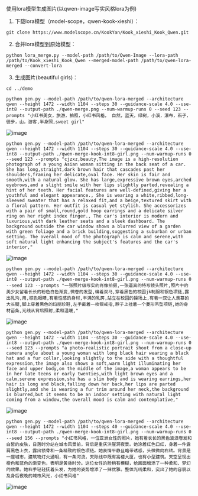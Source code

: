 使用lora模型生成图片(以qwen-image写实风格lora为例)

1. 下载lora模型（model-scope，qwen-kook-xieshi）：

`git clone https://www.modelscope.cn/KookYan/Kook_xieshi_Kook_Qwen.git`

2. 合并lora模型到原始模型：

`python lora_merge.py --model-path /path/to/Qwen-Image --lora-path /path/to/Kook_xieshi_Kook_Qwen --merged-model-path /path/to/qwen-lora-merged --convert-lora`

3. 生成图片(beautiful girls)：

`cd ../demo`

`python gen.py --model-path /path/to/qwen-lora-merged --architecture qwen --height 1472 --width 1104 --steps 30 --guidance-scale 4.0 --use-int8 --output-path ./qwen-merge.png --num-warmup-runs 0 --seed 123 --prompts "小红书美女，旅游，拍照，小红书风格， 自然，蓝天，绿树，小溪，瀑布，石子，徒步，山，游客,半身照,sweet girl"`

![image](../../assets/trip-girl.PNG)

`python gen.py --model-path /path/to/qwen-lora-merged --architecture qwen --height 1472 --width 1104 --steps 30 --guidance-scale 4.0 --use-int8 --output-path ./qwen-merge-kook-int8-girl.png --num-warmup-runs 0 --seed 123 --prompts "cjzxz,beauty,The image is a high-resolution photograph of a young Asian woman sitting in the back seat of a car. She has long,straight,dark brown hair that cascades past her shoulders,framing her delicate,oval face. Her skin is fair and smooth,with a natural glow. She has large,expressive brown eyes,arched eyebrows,and a slight smile with her lips slightly parted,revealing a hint of her teeth. Her facial features are well-defined,giving her a youthful and elegant appearance., She is wearing a white,ribbed,long-sleeved sweater that has a relaxed fit,and a beige,textured skirt with a floral pattern. Her outfit is casual yet stylish. She accessorizes with a pair of small,round,gold hoop earrings and a delicate silver ring on her right index finger., The car's interior is modern and luxurious,with dark leather seats and a sleek dashboard. The background outside the car window shows a blurred view of a garden with green foliage and a brick building,suggesting a suburban or urban setting. The overall mood of the photograph is calm and serene,with soft natural light enhancing the subject's features and the car's interior,"`

![image](../../assets/car-girl.PNG)

`python gen.py --model-path /path/to/qwen-lora-merged --architecture qwen --height 1472 --width 1104 --steps 30 --guidance-scale 4.0 --use-int8 --output-path ./qwen-merge-kook-int8-girl.png --num-warmup-runs 0 --seed 123 --prompts "一张照片级写实的肖像拍摄,一张逼真的特写镜头照片,照片中的美少女留着长长的粉色白色渐变,微卷的发型,编着双马,穿着黑色的校园jk制服和银色项链,露出乳沟,用,棕色眼睛,有着性感的身材,丰满的乳房,站立在校园的操场上,有着一双让人羡慕的大长腿,脚上穿着黑色的玛丽珍鞋,左手戴着一枚银戒指,脖子上挂着一个菱形吊坠项链,她的身材苗条,光线从背后照射,柔和温暖,"`

![image](../../assets/school-girl.PNG)

`python gen.py --model-path /path/to/qwen-lora-merged --architecture qwen --height 1472 --width 1104 --steps 30 --guidance-scale 4.0 --use-int8 --output-path ./qwen-merge-kook-int8-girl.png --num-warmup-runs 0 --seed 123 --prompts "a photo-realistic portrait shoot from a close-up camera angle about a young woman with long black hair wearing a black hat and a fur collar,looking slightly to the side with a thoughtful expression,the image also shows a soft,warm light illuminating her face and upper body,on the middle of the image,a woman appears to be in her late teens or early twenties,with light brown eyes and a calm,serene expression,she has a slim body and is wearing earrings,her hair is long and black,falling down her back,her lips are parted slightly,and she is wearing a fur trim around her neck,the background is blurred,but it seems to be an indoor setting with natural light coming from a window,the overall mood is calm and contemplative,"`

![image](../../assets/melancholy-girl.PNG)

`python gen.py --model-path /path/to/qwen-lora-merged --architecture qwen --height 1472 --width 1104 --steps 40 --guidance-scale 4.0 --use-int8 --output-path ./qwen-merge-kook-int8-girl.png --num-warmup-runs 0 --seed 156 --prompts "小红书风格，一位亚洲女性的照片，她有着长长的黑色波浪卷发和白皙的皮肤，日落时分站在城市风景前，背后是重庆洪崖洞夜景。她涂着红色口红，身着一件露肩黑色上衣，露出锁骨和一条精致的银色项链。她表情平静且略带诱惑，头微微向右转。背景是一座城市，建筑物灯火通明，有一条河流，天际线中既有高楼大厦，也有小型建筑。天空呈现出橙色和蓝色的渐变色，表明是黄昏时分。这位女性的脸稍有模糊，给画面增添了一种柔和、梦幻的效果。她右手轻轻抚着头发，为她的姿势增添了一抹优雅。整体光线柔和，突出了她的容貌以及身后夜晚的城市风光，小红书风格"`

![image](../../assets/city-girl.PNG)